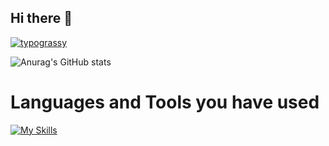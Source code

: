 ## Hi there 👋

<!--
**Hirost00/Hirost00** is a ✨ _special_ ✨ repository because its `README.md` (this file) appears on your GitHub profile.

Here are some ideas to get you started:

- 🔭 I’m currently working on ...
- 🌱 I’m currently learning ...
- 👯 I’m looking to collaborate on ...
- 🤔 I’m looking for help with ...
- 💬 Ask me about ...
- 📫 How to reach me: ...
- 😄 Pronouns: ...
- ⚡ Fun fact: ...
-->

[![typograssy](https://typograssy.deno.dev/api?text=Hirost00&&speed=200)](https://github.com/kawarimidoll/typograssy)

![Anurag's GitHub stats](https://github-readme-stats.vercel.app/api?username=Hirost00&show_icons=true&theme=radical)

# Languages ​​and Tools you have used
[![My Skills](https://skillicons.dev/icons?i=js,html,css,anaconda,androidstudio,apple,arduino,astro,aws,bun,c,cmake,dart,discord,bots,django,docker,dynamodb,emacs,fastapi,firebase,gcp,git,github,githubactions,gmail,go,gradle,instagram,java,jquery,kotlin,latex,linux,md,materialui,mysql,nextjs,nginx,nodejs,notion,npm,php,pnpm,postgres,py,r,react,replit,ruby,sqlite,selenium,swift,terraform,twitter,ts,ubuntu,vim,vite,vitest,vscode,yarn,windows )](https://skillicons.dev)
